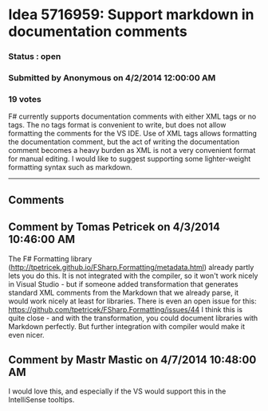 # Idea 5716959: Support markdown in documentation comments #

### Status : open

### Submitted by Anonymous on 4/2/2014 12:00:00 AM

### 19 votes

F# currently supports documentation comments with either XML tags or no tags. The no tags format is convenient to write, but does not allow formatting the comments for the VS IDE. Use of XML tags allows formatting the documentation comment, but the act of writing the documentation comment becomes a heavy burden as XML is not a very convenient format for manual editing. I would like to suggest supporting some lighter-weight formatting syntax such as markdown.


------------------------
## Comments


## Comment by Tomas Petricek on 4/3/2014 10:46:00 AM
The F# Formatting library (http://tpetricek.github.io/FSharp.Formatting/metadata.html) already partly lets you do this. It is not integrated with the compiler, so it won't work nicely in Visual Studio - but if someone added transformation that generates standard XML comments from the Markdown that we already parse, it would work nicely at least for libraries. There is even an open issue for this: https://github.com/tpetricek/FSharp.Formatting/issues/44
I think this is quite close - and with the transformation, you could document libraries with Markdown perfectly. But further integration with compiler would make it even nicer.


## Comment by Mastr Mastic on 4/7/2014 10:48:00 AM
I would love this, and especially if the VS would support this in the IntelliSense tooltips.


